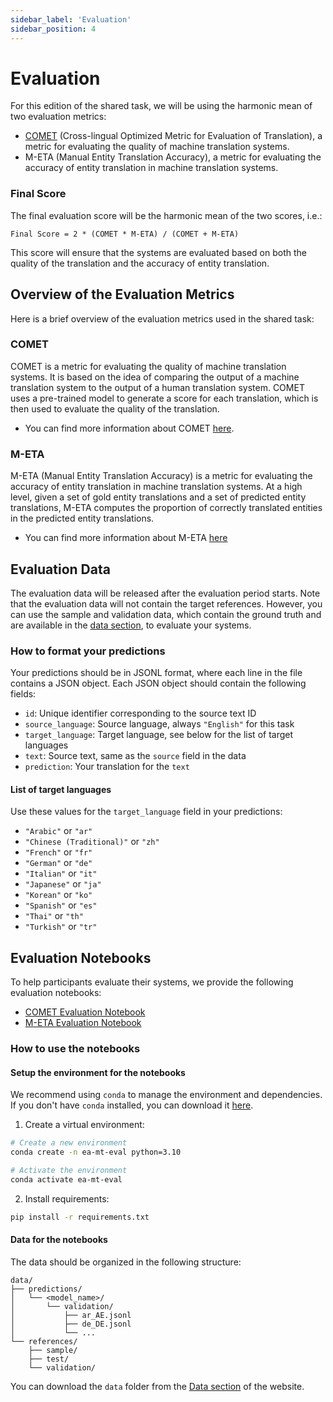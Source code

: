 ```yaml
---
sidebar_label: 'Evaluation'
sidebar_position: 4
---
```


# Evaluation

For this edition of the shared task, we will be using the harmonic mean of two evaluation metrics:
- [COMET](#comet) (Cross-lingual Optimized Metric for Evaluation of Translation), a metric for evaluating the quality of machine translation systems.
- M-ETA (Manual Entity Translation Accuracy), a metric for evaluating the accuracy of entity translation in machine translation systems.


### Final Score
The final evaluation score will be the harmonic mean of the two scores, i.e.:
```
Final Score = 2 * (COMET * M-ETA) / (COMET + M-ETA)
```
This score will ensure that the systems are evaluated based on both the quality of the translation and the accuracy of entity translation.

## Overview of the Evaluation Metrics
Here is a brief overview of the evaluation metrics used in the shared task:

### COMET
COMET is a metric for evaluating the quality of machine translation systems. It is based on the idea of comparing the output of a machine translation system to the output of a human translation system. COMET uses a pre-trained model to generate a score for each translation, which is then used to evaluate the quality of the translation.
- You can find more information about COMET [here](https://github.com/Unbabel/COMET).

### M-ETA
M-ETA (Manual Entity Translation Accuracy) is a metric for evaluating the accuracy of entity translation in machine translation systems. At a high level, given a set of gold entity translations and a set of predicted entity translations, M-ETA computes the proportion of correctly translated entities in the predicted entity translations.
- You can find more information about M-ETA [here](https://aclanthology.org/2024.emnlp-main.914/)


## Evaluation Data
The evaluation data will be released after the evaluation period starts. Note that the evaluation data will not contain the target references. However, you can use the sample and validation data, which contain the ground truth and are available in the [data section](/docs/task/data#downloads), to evaluate your systems.

### How to format your predictions
Your predictions should be in JSONL format, where each line in the file contains a JSON object. Each JSON object should contain the following fields:
- `id`: Unique identifier corresponding to the source text ID
- `source_language`: Source language, always `"English"` for this task
- `target_language`: Target language, see below for the list of target languages
- `text`: Source text, same as the `source` field in the data
- `prediction`: Your translation for the `text`

#### List of target languages
Use these values for the `target_language` field in your predictions:
- `"Arabic"` or `"ar"`
- `"Chinese (Traditional)"` or `"zh"`
- `"French"` or `"fr"`
- `"German"` or `"de"`
- `"Italian"` or `"it"`
- `"Japanese"` or `"ja"`
- `"Korean"` or `"ko"`
- `"Spanish"` or `"es"`
- `"Thai"` or `"th"`
- `"Turkish"` or `"tr"`

## Evaluation Notebooks
To help participants evaluate their systems, we provide the following evaluation notebooks:
- [COMET Evaluation Notebook](https://github.com/SapienzaNLP/ea-mt-eval/blob/main/notebooks/comet_eval.ipynb)
- [M-ETA Evaluation Notebook](https://github.com/SapienzaNLP/ea-mt-eval/blob/main/notebooks/entity_eval.ipynb)

### How to use the notebooks

#### Setup the environment for the notebooks
We recommend using `conda` to manage the environment and dependencies. If you don't have `conda` installed, you can download it [here](https://docs.conda.io/en/latest/miniconda.html).

1. Create a virtual environment:
```bash
# Create a new environment
conda create -n ea-mt-eval python=3.10

# Activate the environment
conda activate ea-mt-eval
```

2. Install requirements:
```bash
pip install -r requirements.txt
```

#### Data for the notebooks

The data should be organized in the following structure:
```plaintext
data/
├── predictions/
│   └── <model_name>/
│       └── validation/
│           ├── ar_AE.jsonl
│           ├── de_DE.jsonl
│           └── ...
└── references/
    ├── sample/
    ├── test/
    └── validation/
```

You can download the `data` folder from the [Data section](/docs/task/data#downloads) of the website.

